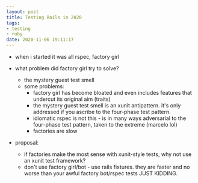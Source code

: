 ```yaml
---
layout: post
title: Testing Rails in 2020
tags:
- testing
- ruby
date: 2020-11-06 19:11:17
---
```


- when i started it was all rspec, factory girl

- what problem did factory girl try to solve?
  - the mystery guest test smell
  - some problems:
    - factory girl has become bloated and even includes features that undercut its original aim (traits)
    - the mystery guest test smell is an xunit antipattern. it's only addressed if you ascribe to the four-phase test pattern.
    - idiomatic rspec is not this - is in many ways adversarial to the four-phase test pattern, taken to the extreme (marcelo lol)
    - factories are slow

- proposal:
  - if factories make the most sense with xunit-style tests, why not use an xunit test framework?
  - don't use factory girl/bot - use rails fixtures. they are faster and no worse than your awful factory bot/rspec tests JUST KIDDING.
